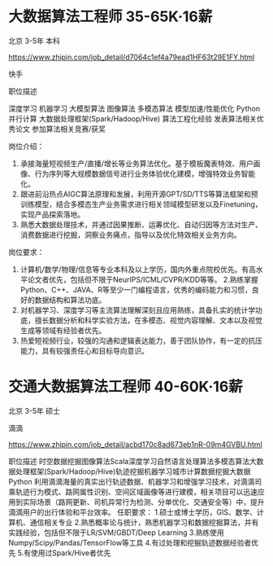 # 大数据算法工程师 35-65K·16薪

北京 3-5年 本科

https://www.zhipin.com/job_detail/d7064c1ef4a79ead1HF63t29E1FY.html

快手

职位描述

深度学习 机器学习 大模型算法 图像算法 多模态算法 模型加速/性能优化 Python 并行计算 大数据处理框架(Spark/Hadoop/Hive) 算法工程化经验 发表算法相关优秀论文 参加算法相关竞赛/获奖

岗位介绍：
1. 承接海量短视频生产/直播/增长等业务算法优化。基于模板魔表特效、用户画像、行为序列等大规模数据信号进行业务体验优化建模，增强特效业务智能化。
2. 跟进前沿热点AIGC算法原理和发展，利用开源GPT/SD/TTS等算法框架和预训练模型，结合多模态生产业务需求进行相关领域模型研发以及Finetuning，实现产品探索落地。
3. 熟悉大数据处理技术，并通过因果推断、运筹优化、自动归因等方法对生产、消费数据进行挖掘，洞察业务痛点，指导以及优化特效相关业务方向。

岗位要求：
1. 计算机/数学/物理/信息等专业本科及以上学历，国内外重点院校优先。有高水平论文者优先，包括但不限于NeurIPS/ICML/CVPR/KDD等等。
2.熟练掌握Python、C++、JAVA、R等至少一门编程语言，优秀的编码能力和习惯，良好的数据结构和算法功底。
3. 对机器学习、深度学习等主流算法理解深刻且应用熟练，具备扎实的统计学功底，擅长数据分析和科学实验方法，在多模态、视觉内容理解、文本以及视觉生成等领域有经验者优先。
4. 热爱短视频行业，较强的沟通和逻辑表达能力，善于团队协作，有一定的抗压能力，具有较强责任心和目标导向意识。

# 交通大数据算法工程师 40-60K·16薪
北京 3-5年 硕士

滴滴

https://www.zhipin.com/job_detail/acbd170c8ad673eb1nR-09m4GVBU.html

职位描述
时空数据挖掘图像算法Scala深度学习自然语言处理算法多模态算法大数据处理框架(Spark/Hadoop/Hive)轨迹挖掘机器学习城市计算数据挖掘大数据Python
利用滴滴海量的真实出行轨迹数据、机器学习和增强学习技术，对滴滴司乘轨迹行为模式、路网属性识别、空间区域画像等进行建模，相关项目可以迅速应用到实际场景（路网更新、司机异常行为检测、分单优化、交通安全等）中，提升滴滴用户的出行体验和平台效率。
任职要求：
1.硕士或博士学历，GIS、数学、计算机、通信相关专业
2.熟悉概率论与统计，熟悉机器学习和数据挖掘算法，并有实践经验，包括但不限于LR/SVM/GBDT/Deep Learning
3.熟练使用Numpy/Scipy/Pandas/TensorFlow等工具
4.有过处理和挖掘轨迹数据经验者优先
5.有使用过Spark/Hive者优先